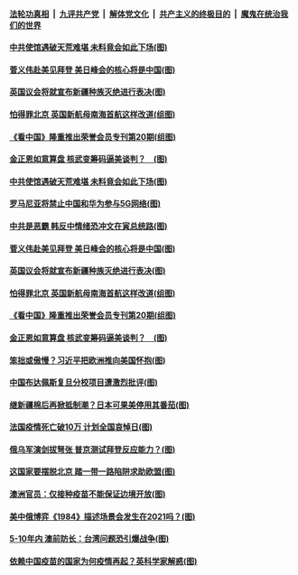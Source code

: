 

####  [法轮功真相](../../../../basic/blob/master/README.md?t=04161531) &nbsp;|&nbsp; [九评共产党](../../../../9ping.md/blob/master/README.md?t=04161531) &nbsp;|&nbsp; [解体党文化](../../../../jtdwh.md/blob/master/README.md?t=04161531)  &nbsp;|&nbsp; [共产主义的终极目的](../../../../gczydzjmd.md/blob/master/README.md?t=04161531) &nbsp;|&nbsp; [魔鬼在统治我们的世界](../../../../mgztzwmdsj.md/blob/master/README.md?t=04161531) 

#### [中共使馆遇破天荒难堪 未料竟会如此下场(图)](../pages/p9/968840.md?t=04161531) 

#### [菅义伟赴美见拜登 美日峰会的核心将是中国(图)](../pages/p9/968898.md?t=04161531) 

#### [英国议会将就宣布新疆种族灭绝进行表决(图)](../pages/p9/968859.md?t=04161531) 

#### [怕得罪北京 英国新航母南海首航这样改道(组图)](../pages/p9/968847.md?t=04161531) 

#### [《看中国》隆重推出荣誉会员专刊第20期(组图)](../pages/p9/968803.md?t=04161531) 

#### [金正恩如意算盘 核武变筹码逼美谈判？　(图)](../pages/p9/968727.md?t=04161531) 

#### [中共使馆遇破天荒难堪 未料竟会如此下场(图)](../pages/p9/968840.md?t=04161531) 

#### [罗马尼亚将禁止中国和华为参与5G网络(图)](../pages/p9/968901.md?t=04161531) 

#### [中共是恶霸 韩反中情绪恐冲文在寅总统路(图)](../pages/p9/968893.md?t=04161531) 

#### [菅义伟赴美见拜登 美日峰会的核心将是中国(图)](../pages/p9/968898.md?t=04161531) 

#### [英国议会将就宣布新疆种族灭绝进行表决(图)](../pages/p9/968859.md?t=04161531) 

#### [怕得罪北京 英国新航母南海首航这样改道(组图)](../pages/p9/968847.md?t=04161531) 


#### [《看中国》隆重推出荣誉会员专刊第20期(组图)](../pages/p9/968803.md?t=04161531) 

#### [金正恩如意算盘 核武变筹码逼美谈判？　(图)](../pages/p9/968727.md?t=04161531) 

#### [笨拙或傲慢？习近平把欧洲推向美国怀抱(图)](../pages/p9/968790.md?t=04161531) 

#### [中国布达佩斯复旦分校项目遭激烈批评(图)](../pages/p9/968788.md?t=04161531) 

#### [继新疆棉后再掀抵制潮？日本可果美停用其番茄(图)](../pages/p9/968730.md?t=04161531) 

#### [法国疫情死亡破10万 计划全国哀悼日(图)](../pages/p9/968782.md?t=04161531) 

#### [俄乌军演剑拔弩张 普京测试拜登反应能力？(图)](../pages/p9/968765.md?t=04161531) 


#### [这国家要摆脱北京 踏一带一路陷阱求助欧盟(图)](../pages/p9/968628.md?t=04161531) 

#### [澳洲官员：仅接种疫苗不能保证边境开放(图)](../pages/p9/968673.md?t=04161531) 

#### [美中俄博弈《1984》描述场景会发生在2021吗？(图)](../pages/p9/968681.md?t=04161531) 

#### [5-10年内 澳前防长：台湾问题恐引爆战争(图)](../pages/p9/968625.md?t=04161531) 

#### [依赖中国疫苗的国家为何疫情再起？英科学家解惑(图)](../pages/p9/968657.md?t=04161531) 

